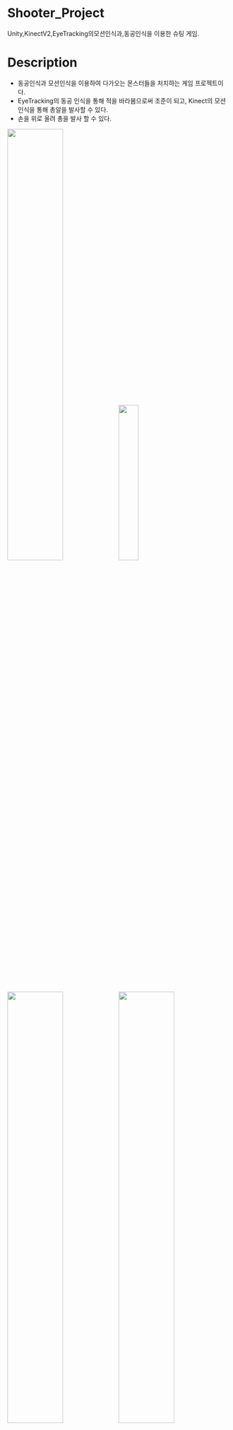 # Shooter_Project
Unity,KinectV2,EyeTracking의모션인식과,동공인식을 이용한 슈팅 게임.

# Description
- 동공인식과 모션인식을 이용하여 다가오는 몬스터들을 처치하는 게임 프로젝트이다.
- EyeTracking의 동공 인식을 통해 적을 바라봄으로써 조준이 되고, Kinect의 모션 인식을 통해 총알을 발사할 수 있다.
- 손을 위로 올려 총을 발사 할 수 있다.

<img src="https://user-images.githubusercontent.com/32676275/61774908-d49a7180-ae32-11e9-9d43-484500ce8453.png" width="50%" height="50%"></img><img src="https://user-images.githubusercontent.com/32676275/61774913-d7956200-ae32-11e9-8bff-fbf665f4a3e9.png" width="30%" height="30%"></img>
<img src="https://user-images.githubusercontent.com/32676275/61774917-d9f7bc00-ae32-11e9-94d3-d4abfc9bc0f5.png" width="50%" height="50%"></img><img src="https://user-images.githubusercontent.com/32676275/61774930-de23d980-ae32-11e9-81fb-3c4736b1da2e.png" width="50%" height="50%"></img>
